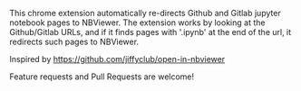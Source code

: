 This chrome extension automatically re-directs Github and Gitlab jupyter notebook pages to NBViewer. The extension works by looking at the Github/Gitlab URLs, and if it finds pages with '.ipynb' at the end of the url, it redirects such pages to NBViewer.

Inspired by https://github.com/jiffyclub/open-in-nbviewer

Feature requests and Pull Requests are welcome!

